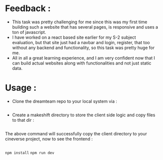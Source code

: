 # Feedback : 
- This task was pretty challenging for me since this was my first time building such a website that has several pages, is responsive and uses a ton of javascript. 
- I have worked on a react based site earlier for my S-2 subject evaluation, but that site just had a navbar and login, register, that too without any backend and functionality, so this task was pretty huge for me. 
- All in all a great learning experience, and I am very confident now that I can build actual websites along with functionalities and not just static data.


# Usage : 
- Clone the dreamteam repo to your local system via : 
``` git clone https://github.com/Aakashchoudhary24/dreamteam-tasks.git 
```
- Create a makeshift directory to store the client side logic and copy files to that dir :
``` mkdir cineverse cp -r /path/to/the/dreamteam-tasks/task-08/ /path/to/your/cineverse/repo/ 
``` 
The above command will successfully copy the client directory to your cineverse project, now to see the frontend : 
``` cd /path/to/your/cineverse/client/ 
``` 
``` npm install ``` 
``` npm run dev ```

